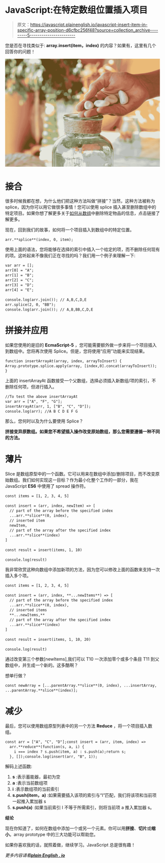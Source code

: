 # JavaScript:在特定数组位置插入项目

> 原文：<https://javascript.plainenglish.io/javascript-insert-item-in-specific-array-position-d6cfbc256f48?source=collection_archive---------5----------------------->

您是否在寻找类似于: **array.insert(item，index)** 的内容？如果有，这里有几个回答你的问题！

![](img/2979013e5c108bcbbb1e9e6ff8a5c1d6.png)

# 接合

很多时候我都在想，为什么他们把这种方法叫做“拼接”？当然，这种方法被称为 splice，因为你可以用它做很多事情！您可以使用 splice 插入甚至删除数组中的特定项目。如果你想了解更多关于[如何从数组](https://medium.com/geekculture/how-to-remove-a-specific-item-from-array-46668d873a8e?sk=c413651a5e3fc2872d3ff0ade7a08234)中删除特定物品的信息，点击链接了解更多。

现在，回到我们的故事，如何将一个项目插入到数组中的特定位置。

```
arr.**splice**(index, 0, item);
```

使用上面的语法，您将能够在选择的索引中插入一个给定的项，而不删除任何现有的项。这听起来不像我们正在寻找的吗？我们用一个例子来理解一下:

```
var arr = [];
arr[0] = "A";
arr[1] = "B";
arr[2] = "C";
arr[3] = "D";
arr[4] = "E";

console.log(arr.join()); // A,B,C,D,E
arr.splice(2, 0, "BB");
console.log(arr.join()); // A,B,BB,C,D,E
```

# 拼接并应用

如果您使用的是旧的 **EcmaScript-5** ，您可能需要额外做一步来将一个项目插入到数组中。您将再次使用 Splice。但是，您将使用“应用”功能来实现结果。

```
function insertArrayAt(array, index, arrayToInsert) {
Array.prototype.splice.apply(array, [index,0].concat(arrayToInsert));
}
```

上面的 insertArrayAt 函数接受一个父数组，选择必须插入新数组/项的索引，不删除任何项，但进行插入。

```
//To test the above insertArrayAt
var arr = ["A", "F", "G"];
insertArrayAt(arr, 1, ["B", "C", "D"]);
console.log(arr); //A B C D E F G
```

那么，您何时以及为什么要使用 Splice？

**拼接变异原数组。如果您不希望插入操作改变原始数组，那么您需要遵循一种不同的方法。**

# 薄片

Slice 是数组原型中的一个函数。它可以用来在数组中添加/删除项目，而不改变原始数组。我们如何实现这一目标？作为最小化整个工作的一部分，我在 JavaScript **ES6** 中使用了 spread 操作符。

```
const items = [1, 2, 3, 4, 5]

const insert = (arr, index, newItem) => [
  // part of the array before the specified index
  ...arr.**slice**(0, index),
  // inserted item
  newItem,
  // part of the array after the specified index
  ...arr.**slice**(index)
]

const result = insert(items, 1, 10)

console.log(result)
```

我非常欣赏这种向数组中添加新项的方法，因为您可以修改上面的函数来支持一次插入多个项。

```
const items = [1, 2, 3, 4, 5]

const insert = (arr, index, **...newItems**) => [
  // part of the array before the specified index
  ...arr.**slice**(0, index),
  // inserted items
  **...newItems,**
  // part of the array after the specified index
  ...arr.**slice**(index)
]

const result = insert(items, 1, 10, 20)

console.log(result)
```

通过改变第三个参数[newItems],我们可以 T10 一次添加零个或多个条目 T11 到父数组中，并生成一个新的。这多酷啊？

想单行做？

```
const newArray = [...parentArray.**slice**(0, index), ...insertArray, ...parentArray.**slice**(index)];
```

# **减少**

最后，您可以使用数组原型列表中的另一个方法 **Reduce** ，将一个项目插入数组。

```
const arr = ["A", "C", "D"];const insert = (arr, item, index) =>
  arr.**reduce**(function(s, a, i) {
    i === index ? s.push(item, a) : s.push(a);return s;
  }, []);console.log(insert(arr, "B", 1));
```

解码上述函数:

1.  **s** :表示蓄能器，最初为空
2.  **a** :表示当前数组项
3.  **i** :表示数组项的当前索引
4.  **s.push(item，a)** :如果需要插入该项的索引与“I”匹配，我们将该项和当前项一起推入累加器 s
5.  **s.push(a)** :如果当前索引 I 不等于所需索引，则将当前项 a 推入累加器 s。

**结论**

现在你知道了，如何在数组中添加一个或另一个元素。你可以用**拼接**、**切片**或**缩小**。array prototype 中的三大功能可以帮助您。

如果你喜欢我的话，就照着做，继续学习。JavaScript 总是很有趣！

*更多内容请看*[***plain English . io***](http://plainenglish.io/)